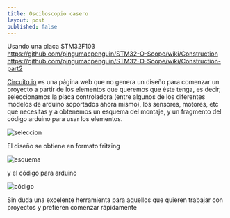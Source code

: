 ```yaml
---
title: Osciloscopio casero
layout: post
published: false
---
```

Usando una placa STM32F103
https://github.com/pingumacpenguin/STM32-O-Scope/wiki/Construction
https://github.com/pingumacpenguin/STM32-O-Scope/wiki/Construction-part2

[Circuito.io](https://circuito.io/) es una página web que no genera un diseño para comenzar un proyecto a partir de los elementos que queremos que éste tenga, es decir, seleccionamos la placa controladora (entre algunos de los diferentes modelos de arduino soportados ahora mismo), los sensores, motores, etc que necesitas y a obtenemos un esquema del montaje, y un fragmento del código arduino para usar los elementos.

![seleccion](https://circuito.io/static/images/plan_gif.gif)

El diseño se obtiene en formato fritzing


![esquema](https://circuito.io/static/images/wire_gif.gif)


y el código para arduino

![código](https://circuito.io/static/images/code_gif.gif)

Sin duda una excelente herramienta para aquellos que quieren trabajar con proyectos y prefieren comenzar rápidamente
